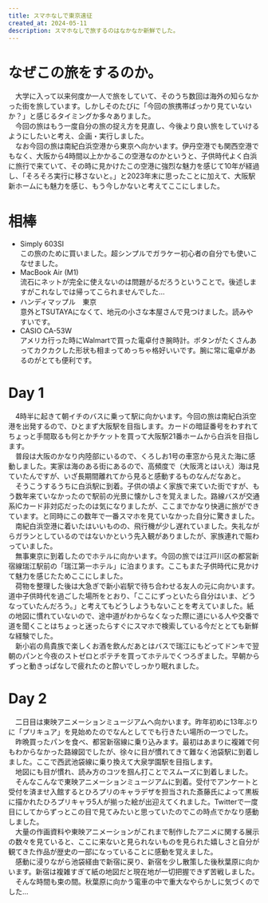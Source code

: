 ```yaml
---
title: スマホなしで東京遠征
created_at: 2024-05-11
description: スマホなしで旅するのはなかなか新鮮でした。
---
```

# なぜこの旅をするのか。
　大学に入って以来何度か一人で旅をしていて、そのうち数回は海外の知らなかった街を旅しています。しかしそのたびに「今回の旅携帯ばっかり見ていないか？」と感じるタイミングか多々ありました。<br>
　今回の旅はもう一度自分の旅の捉え方を見直し、今後より良い旅をしていけるようにしたいと考え、企画・実行しました。<br>
　なお今回の旅は南紀白浜空港から東京へ向かいます。伊丹空港でも関西空港でもなく、大阪から4時間以上かかるこの空港なのかというと、子供時代よく白浜に旅行で来ていて、その時に見かけたこの空港に強烈な魅力を感じて10年が経過し、「そろそろ実行に移さないと。」と2023年末に思ったことに加えて、大阪駅新ホームにも魅力を感じ、もう今しかないと考えてここにしました。

# 相棒
- Simply 603SI <br> 
  この旅のために買いました。超シンプルでガラケー初心者の自分でも使いこなせました。
- MacBook Air (M1) <br>
  流石にネットが完全に使えないのは問題がるだろうということで。後述しますがこれなしでは帰ってこられませんでした…
- ハンディマップル　東京 <br>
  意外とTSUTAYAになくて、地元の小さな本屋さんで見つけました。読みやすいです。
- CASIO CA-53W <br>
  アメリカ行った時にWalmartで買った電卓付き腕時計。ボタンがたくさんあってカクカクした形状も相まってめっちゃ格好いいです。腕に常に電卓があるのがとても便利です。
# Day 1
　4時半に起きて朝イチのバスに乗って駅に向かいます。今回の旅は南紀白浜空港を出発するので、ひとまず大阪駅を目指します。カードの暗証番号をわすれてちょっと手間取るも何とかチケットを買って大阪駅21番ホームから白浜を目指します。<br>
　普段は大阪のかなり内陸部にいるので、くろしお1号の車窓から見えた海に感動しました。実家は海のある街にあるので、高頻度で（大阪湾とはいえ）海は見ていたんですが、いざ長期間離れてから見ると感動するものなんだなあと。<br>
　そうこうするうちに白浜駅に到着。子供の頃よく家族で来ていた街ですが、もう数年来ていなかったので駅前の光景に懐かしさを覚えました。路線バスが交通系ICカード非対応だったのは気になりましたが、ここまでかなり快適に旅ができています。と同時にこの数年で一番スマホを見ていなかった自分に驚きました。<br>
　南紀白浜空港に着いたはいいものの、飛行機が少し遅れていました。失礼ながらガランとしているのではないかという先入観がありましたが、家族連れで賑わっていました。<br>
　無事東京に到着したのでホテルに向かいます。今回の旅では江戸川区の都営新宿線瑞江駅前の「瑞江第一ホテル」に泊まります。ここもまた子供時代に見かけて魅力を感じたためここにしました。<br>
　荷物を整理した後は大急ぎで新小岩駅で待ち合わせる友人の元に向かいます。道中子供時代を過ごした場所をとおり、「ここにずっといたら自分はいま、どうなっていたんだろう。」と考えてもどうしようもないことを考えていました。紙の地図に慣れていないので、途中道がわからなくなった際に道にいる人や交番で道を聞くことはちょっと迷ったらすぐにスマホで検索している今だととても新鮮な経験でした。<br>
　新小岩の鳥貴族で楽しくお酒を飲んだあとはバスで瑞江にもどってドンキで翌朝のパンと今夜のストゼロとポテチを買ってホテルでくつろぎました。早朝からずっと動きっぱなしで疲れたのと酔いでしっかり眠れました。

# Day 2
　二日目は東映アニメーションミュージアムへ向かいます。昨年初めに13年ぶりに「プリキュア」を見始めたのでなんとしてでも行きたい場所の一つでした。<br>
　昨晩買ったパンを食べ、都営新宿線に乗り込みます。最初はあまりに複雑で何もわからなかった路線図でしたが、徐々に目が慣れてきて難なく池袋駅に到着しました。ここで西武池袋線に乗り換えて大泉学園駅を目指します。<br>
　地図にも目が慣れ、読み方のコツを掴ん打ことでスムーズに到着しました。<br>
　そんなこんなで東映アニメーションミュージアムに到着。受付でアンケートと受付を済ませ入館するとひろプリのキャラデザを担当された斎藤氏によって黒板に描かれたひろプリキャラ5人が揃った絵が出迎えてくれました。Twitterで一度目にしてからずっとこの目で見てみたいと思っていたのでこの時点でかなり感動しました。<br>
　大量の作画資料や東映アニメーションがこれまで制作したアニメに関する展示の数々を見ていると、ここに来ないと見られないものを見られた嬉しさと自分が観てきた作品が歴史の一部になっていることに感動を覚えました。<br>
　感動に浸りながら池袋経由で新宿に戻り、新宿を少し散策した後秋葉原に向かいます。新宿は複雑すぎて紙の地図だと現在地が一切把握できず苦戦しました。<br>
　そんな時間も束の間。秋葉原に向かう電車の中で重大なやらかしに気づくのでした…